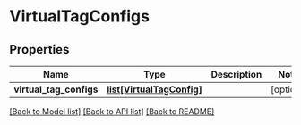 # VirtualTagConfigs

## Properties
Name | Type | Description | Notes
------------ | ------------- | ------------- | -------------
**virtual_tag_configs** | [**list[VirtualTagConfig]**](VirtualTagConfig.md) |  | [optional] 

[[Back to Model list]](../README.md#documentation-for-models) [[Back to API list]](../README.md#documentation-for-api-endpoints) [[Back to README]](../README.md)


